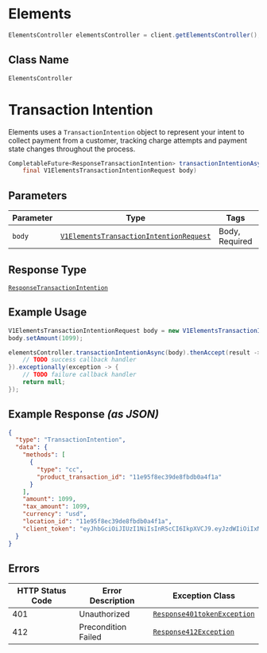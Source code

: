 # Elements

```java
ElementsController elementsController = client.getElementsController();
```

## Class Name

`ElementsController`


# Transaction Intention

Elements uses a `TransactionIntention` object to represent your intent to collect payment from a customer, tracking charge attempts and payment state changes throughout the process.

```java
CompletableFuture<ResponseTransactionIntention> transactionIntentionAsync(
    final V1ElementsTransactionIntentionRequest body)
```

## Parameters

| Parameter | Type | Tags | Description |
|  --- | --- | --- | --- |
| `body` | [`V1ElementsTransactionIntentionRequest`](../../doc/models/v1-elements-transaction-intention-request.md) | Body, Required | - |

## Response Type

[`ResponseTransactionIntention`](../../doc/models/response-transaction-intention.md)

## Example Usage

```java
V1ElementsTransactionIntentionRequest body = new V1ElementsTransactionIntentionRequest();
body.setAmount(1099);

elementsController.transactionIntentionAsync(body).thenAccept(result -> {
    // TODO success callback handler
}).exceptionally(exception -> {
    // TODO failure callback handler
    return null;
});
```

## Example Response *(as JSON)*

```json
{
  "type": "TransactionIntention",
  "data": {
    "methods": [
      {
        "type": "cc",
        "product_transaction_id": "11e95f8ec39de8fbdb0a4f1a"
      }
    ],
    "amount": 1099,
    "tax_amount": 1099,
    "currency": "usd",
    "location_id": "11e95f8ec39de8fbdb0a4f1a",
    "client_token": "eyJhbGciOiJIUzI1NiIsInR5cCI6IkpXVCJ9.eyJzdWIiOiIxMjM0NTY3ODkwIiwibmFtZSI6IkpvaG4gRG9lIiwiaWF0IjoxNTE2MjM5MDIyfQ.SflKxwRJSMeKKF2QT4fwpMeJf36POk6yJV_adQssw5c"
  }
}
```

## Errors

| HTTP Status Code | Error Description | Exception Class |
|  --- | --- | --- |
| 401 | Unauthorized | [`Response401tokenException`](../../doc/models/response-401-token-exception.md) |
| 412 | Precondition Failed | [`Response412Exception`](../../doc/models/response-412-exception.md) |

